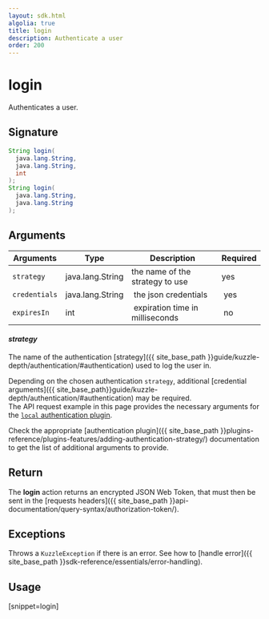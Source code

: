 ```yaml
---
layout: sdk.html
algolia: true
title: login
description: Authenticate a user
order: 200
---
```


# login

Authenticates a user.

## Signature

```java
String login(
  java.lang.String,
  java.lang.String,
  int
);
String login(
  java.lang.String,
  java.lang.String
);
```

## Arguments

| Arguments    | Type    | Description | Required
|--------------|---------|-------------|----------
| ``strategy`` | java.lang.String | the name of the strategy to use    | yes
| ``credentials`` | java.lang.String | the json credentials | yes
| ``expiresIn`` | int | expiration time in milliseconds | no

#### ***strategy***

The name of the authentication [strategy]({{ site_base_path }}guide/kuzzle-depth/authentication/#authentication) used to log the user in.

Depending on the chosen authentication `strategy`, additional [credential arguments]({{ site_base_path}}guide/kuzzle-depth/authentication/#authentication) may be required.  
The API request example in this page provides the necessary arguments for the [`local` authentication plugin](https://github.com/kuzzleio/kuzzle-plugin-auth-passport-local).

Check the appropriate [authentication plugin]({{ site_base_path }}plugins-reference/plugins-features/adding-authentication-strategy/) documentation to get the list of additional arguments to provide.

## Return

The **login** action returns an encrypted JSON Web Token, that must then be sent in the [requests headers]({{ site_base_path }}api-documentation/query-syntax/authorization-token/).

## Exceptions

Throws a `KuzzleException` if there is an error. See how to [handle error]({{ site_base_path }}sdk-reference/essentials/error-handling).

## Usage

[snippet=login]
